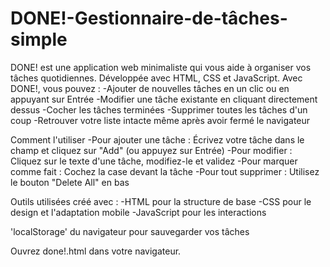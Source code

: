 # DONE!-Gestionnaire-de-tâches-simple
DONE! est une application web minimaliste qui vous aide à organiser vos tâches quotidiennes. Développée avec HTML, CSS et JavaScript.
Avec DONE!, vous pouvez :
-Ajouter de nouvelles tâches en un clic ou en appuyant sur Entrée
-Modifier une tâche existante en cliquant directement dessus
-Cocher les tâches terminées
-Supprimer toutes les tâches d'un coup
-Retrouver votre liste intacte même après avoir fermé le navigateur

Comment l'utiliser
-Pour ajouter une tâche : Écrivez votre tâche dans le champ et cliquez sur "Add" (ou appuyez sur Entrée)
-Pour modifier : Cliquez sur le texte d'une tâche, modifiez-le et validez
-Pour marquer comme fait : Cochez la case devant la tâche
-Pour tout supprimer : Utilisez le bouton "Delete All" en bas

Outils utilisées
créé avec :
-HTML pour la structure de base
-CSS pour le design et l'adaptation mobile
-JavaScript pour les interactions

'localStorage' du navigateur pour sauvegarder vos tâches

Ouvrez done!.html dans votre navigateur.


